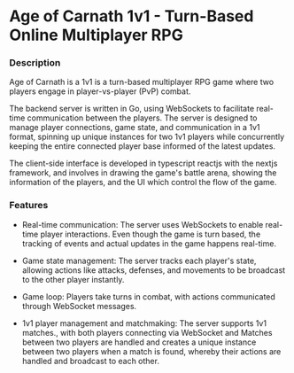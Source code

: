 # Age of Carnath 1v1 - Turn-Based Online Multiplayer RPG

### Description

Age of Carnath is a 1v1 is a turn-based multiplayer RPG game where two players engage in player-vs-player (PvP) combat.

The backend server is written in Go, using WebSockets to facilitate real-time communication between the players. The server is designed to manage player connections, game state, and communication in a 1v1 format, spinning up unique instances for two 1v1 players while concurrently keeping the entire connected player base informed of the latest updates.

The client-side interface is developed in typescript reactjs with the nextjs framework, and involves in drawing the game's battle arena, showing the information of the players, and the UI which control the flow of the game.

### Features

- Real-time communication: The server uses WebSockets to enable real-time player interactions. Even though the game is turn based, the tracking of events and actual updates in the game happens real-time.

- Game state management: The server tracks each player's state, allowing actions like attacks, defenses, and movements to be broadcast to the other player instantly.

- Game loop: Players take turns in combat, with actions communicated through WebSocket messages.

- 1v1 player management and matchmaking: The server supports 1v1 matches., with both players connecting via WebSocket and Matches between two players are handled and creates a unique instance between two players when a match is found, whereby their actions are handled and broadcast to each other.
